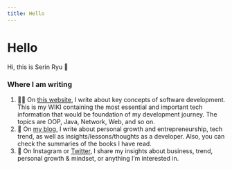 ```yaml
---
title: Hello
---
```


# Hello 
Hi, this is Serin Ryu 👋

### Where I am writing
1. ✍🏻 On [this website](https://secondbrain-puce.vercel.app), I write about key concepts of software development. This is my WIKI  containing the most essential and important tech information that would be foundation of my development journey. The topics are OOP, Java, Network, Web, and so on. 
2. 📠 On [my blog](https://medium.com/@serin0404), I write about personal growth and entrepreneurship, tech trend, as well as insights/lessons/thoughts as a developer. Also, you can check the summaries of the books I have read.
3. 💌 On Instagram or [Twitter](https://twitter.com/serinryu), I share my insights about business, trend, personal growth & mindset, or anything I’m interested in. 